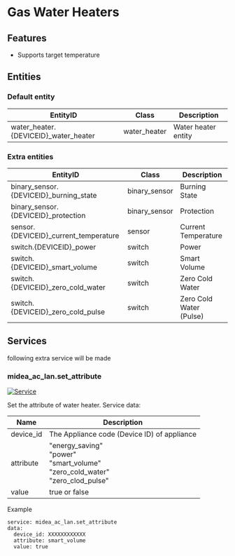 # Gas Water Heaters
## Features
- Supports target temperature

## Entities
### Default entity
EntityID | Class | Description
--- | --- | ---
water_heater.{DEVICEID}_water_heater | water_heater | Water heater entity

### Extra entities

EntityID | Class | Description
--- | --- | ---
binary_sensor.{DEVICEID}_burning_state | binary_sensor | Burning State
binary_sensor.{DEVICEID}_protection | binary_sensor | Protection
sensor.{DEVICEID}_current_temperature | sensor | Current Temperature
switch.{DEVICEID}_power | switch | Power
switch.{DEVICEID}_smart_volume | switch | Smart Volume
switch.{DEVICEID}_zero_cold_water | switch | Zero Cold Water
switch.{DEVICEID}_zero_cold_pulse | switch | Zero Cold Water (Pulse)

## Services
following extra service will be made

### midea_ac_lan.set_attribute

[![Service](https://my.home-assistant.io/badges/developer_call_service.svg)](https://my.home-assistant.io/redirect/developer_call_service/?service=midea_ac_lan.set_attribute)

Set the attribute of water heater. Service data:

Name | Description
--- | ---
device_id | The Appliance code (Device ID) of appliance
attribute | "energy_saving"<br/>"power"<br />"smart_volume"<br/>"zero_cold_water"<br/>"zero_clod_pulse"
value | true or false

Example
```
service: midea_ac_lan.set_attribute
data:
  device_id: XXXXXXXXXXXX
  attribute: smart_volume
  value: true
```